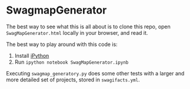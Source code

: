 # SwagmapGenerator

The best way to see what this is all about is to clone this repo, open `SwagMapGenerator.html` locally in your browser, and read it.

The best way to play around with this code is:

1. Install [iPython](http://ipython.org/)
1. Run `ipython notebook SwagMapGenerator.ipynb`

Executing `swagmap_generatory.py` does some other tests with a larger and more detailed set of projects, stored in `swagifacts.yml`.

